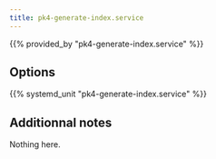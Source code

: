 ```yaml
---
title: pk4-generate-index.service
---
```


{{% provided_by "pk4-generate-index.service" %}}

## Options

{{% systemd_unit "pk4-generate-index.service" %}}

## Additionnal notes

Nothing here.